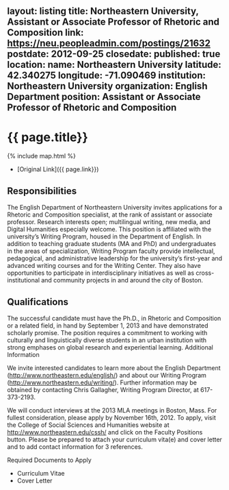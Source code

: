layout: listing
title: Northeastern University, Assistant or Associate Professor of Rhetoric and Composition
link: https://neu.peopleadmin.com/postings/21632
postdate: 2012-09-25 
closedate: 
published: true
location:
    name: Northeastern University
    latitude: 42.340275
    longitude: -71.090469
institution: Northeastern University
organization: English Department
position: Assistant or Associate Professor of Rhetoric and Composition
---

# {{ page.title}}

{% include map.html %}

* [Original Link]({{ page.link}})

## Responsibilities 	

The English Department of Northeastern University invites applications for a Rhetoric and Composition specialist, at the rank of assistant or associate professor. Research interests open; multilingual writing, new media, and Digital Humanities especially welcome. This position is affiliated with the university’s Writing Program, housed in the Department of English. In addition to teaching graduate students (MA and PhD) and undergraduates in the areas of specialization, Writing Program faculty provide intellectual, pedagogical, and administrative leadership for the university’s first-year and advanced writing courses and for the Writing Center. They also have opportunities to participate in interdisciplinary initiatives as well as cross-institutional and community projects in and around the city of Boston.

## Qualifications 	

The successful candidate must have the Ph.D., in Rhetoric and Composition or a related field, in hand by September 1, 2013 and have demonstrated scholarly promise. The position requires a commitment to working with culturally and linguistically diverse students in an urban institution with strong emphases on global research and experiential learning.
Additional Information 	

We invite interested candidates to learn more about the English Department (http://www.northeastern.edu/english/) and about our Writing Program (http://www.northeastern.edu/writing/). Further information may be obtained by contacting Chris Gallagher, Writing Program Director, at 617-373-2193.

We will conduct interviews at the 2013 MLA meetings in Boston, Mass. For fullest consideration, please apply by November 16th, 2012. To apply, visit the College of Social Sciences and Humanities website at http://www.northeastern.edu/cssh/ and click on the Faculty Positions button. Please be prepared to attach your curriculum vita(e) and cover letter and to add contact information for 3 references.

Required Documents to Apply

 * Curriculum Vitae
 * Cover Letter